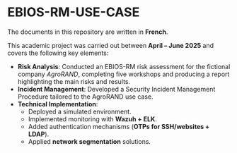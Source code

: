 # EBIOS-RM-USE-CASE

The documents in this repository are written in **French**.  

This academic project was carried out between **April – June 2025** and covers the following key elements:

- **Risk Analysis**: Conducted an EBIOS-RM risk assessment for the fictional company *AgroRAND*, completing five workshops and producing a report highlighting the main risks and results.  
- **Incident Management**: Developed a Security Incident Management Procedure tailored to the AgroRAND use case.  
- **Technical Implementation**:  
  - Deployed a simulated environment.  
  - Implemented monitoring with **Wazuh + ELK**.  
  - Added authentication mechanisms (**OTPs for SSH/websites + LDAP**).  
  - Applied **network segmentation** solutions.  
